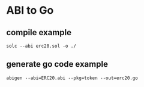 # ABI to Go

## compile example

`solc --abi erc20.sol -o ./`

## generate go code example

`abigen --abi=ERC20.abi --pkg=token --out=erc20.go`
